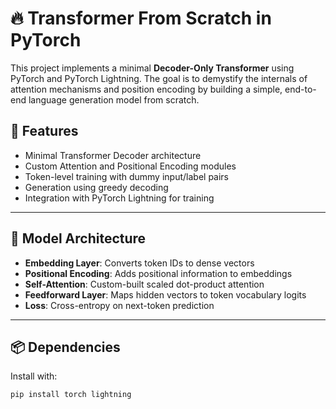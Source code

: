 # 🔥 Transformer From Scratch in PyTorch

This project implements a minimal **Decoder-Only Transformer** using PyTorch and PyTorch Lightning. The goal is to demystify the internals of attention mechanisms and position encoding by building a simple, end-to-end language generation model from scratch.

## 🚀 Features

- Minimal Transformer Decoder architecture
- Custom Attention and Positional Encoding modules
- Token-level training with dummy input/label pairs
- Generation using greedy decoding
- Integration with PyTorch Lightning for training

---

## 🧠 Model Architecture

- **Embedding Layer**: Converts token IDs to dense vectors
- **Positional Encoding**: Adds positional information to embeddings
- **Self-Attention**: Custom-built scaled dot-product attention
- **Feedforward Layer**: Maps hidden vectors to token vocabulary logits
- **Loss**: Cross-entropy on next-token prediction

---

## 📦 Dependencies

Install with:

```bash
pip install torch lightning
